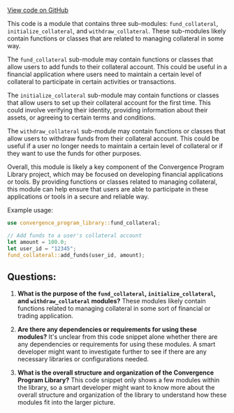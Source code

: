 [View code on GitHub](https://github.com/convergence-rfq/convergence-program-library/rfq/program/src/instructions/collateral/mod.rs)

This code is a module that contains three sub-modules: `fund_collateral`, `initialize_collateral`, and `withdraw_collateral`. These sub-modules likely contain functions or classes that are related to managing collateral in some way. 

The `fund_collateral` sub-module may contain functions or classes that allow users to add funds to their collateral account. This could be useful in a financial application where users need to maintain a certain level of collateral to participate in certain activities or transactions. 

The `initialize_collateral` sub-module may contain functions or classes that allow users to set up their collateral account for the first time. This could involve verifying their identity, providing information about their assets, or agreeing to certain terms and conditions. 

The `withdraw_collateral` sub-module may contain functions or classes that allow users to withdraw funds from their collateral account. This could be useful if a user no longer needs to maintain a certain level of collateral or if they want to use the funds for other purposes. 

Overall, this module is likely a key component of the Convergence Program Library project, which may be focused on developing financial applications or tools. By providing functions or classes related to managing collateral, this module can help ensure that users are able to participate in these applications or tools in a secure and reliable way. 

Example usage:

```rust
use convergence_program_library::fund_collateral;

// Add funds to a user's collateral account
let amount = 100.0;
let user_id = "12345";
fund_collateral::add_funds(user_id, amount);
```
## Questions: 
 1. **What is the purpose of the `fund_collateral`, `initialize_collateral`, and `withdraw_collateral` modules?** 
These modules likely contain functions related to managing collateral in some sort of financial or trading application. 

2. **Are there any dependencies or requirements for using these modules?** 
It's unclear from this code snippet alone whether there are any dependencies or requirements for using these modules. A smart developer might want to investigate further to see if there are any necessary libraries or configurations needed. 

3. **What is the overall structure and organization of the Convergence Program Library?** 
This code snippet only shows a few modules within the library, so a smart developer might want to know more about the overall structure and organization of the library to understand how these modules fit into the larger picture.